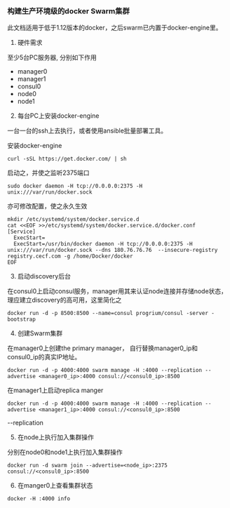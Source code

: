 ### 构建生产环境级的docker Swarm集群

此文档适用于低于1.12版本的docker，之后swarm已内置于docker-engine里。

1. 硬件需求

  至少5台PC服务器, 分别如下作用
  * manager0
  * manager1
  * consul0
  * node0
  * node1

2. 每台PC上安装docker-engine

  一台一台的ssh上去执行，或者使用ansible批量部署工具。

  安装docker-engine
  ```
  curl -sSL https://get.docker.com/ | sh
  ```
  启动之，并使之监听2375端口
  ```
  sudo docker daemon -H tcp://0.0.0.0:2375 -H unix:///var/run/docker.sock
  ```
  亦可修改配置，使之永久生效
  ```
mkdir /etc/systemd/system/docker.service.d
cat <<EOF >>/etc/systemd/system/docker.service.d/docker.conf
[Service]
    ExecStart=
    ExecStart=/usr/bin/docker daemon -H tcp://0.0.0.0:2375 -H unix:///var/run/docker.sock --dns 180.76.76.76  --insecure-registry registry.cecf.com -g /home/Docker/docker
EOF
  ```

3. 启动discovery后台

  在consul0上启动consul服务，manager用其来认证node连接并存储node状态， 理应建立discovery的高可用，这里简化之

  ```
  docker run -d -p 8500:8500 --name=consul progrium/consul -server -bootstrap
  ```

4. 创建Swarm集群

  在manager0上创建the primary manager， 自行替换manager0_ip和consul0_ip的真实IP地址。

  ```
  docker run -d -p 4000:4000 swarm manage -H :4000 --replication --advertise <manager0_ip>:4000 consul://<consul0_ip>:8500
  ```
  在manager1上启动replica manger
  ```
  docker run -d -p 4000:4000 swarm manage -H :4000 --replication --advertise <manager1_ip>:4000 consul://<consul0_ip>:8500
  ```

  --replication

5. 在node上执行加入集群操作

  分别在node0和node1上执行加入集群操作
  ```
  docker run -d swarm join --advertise=<node_ip>:2375 consul://<consul0_ip>:8500
  ```

6. 在manger0上查看集群状态

  ```
  docker -H :4000 info
  ```

